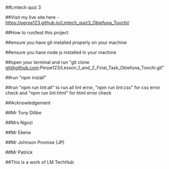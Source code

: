##Lmtech quiz 3

##Visit my live site here - https://perpe123.github.io/Lmtech_quiz3_Obiefuna_Toochi/

##How to run/test this project

##ensure you have git installed properly on your machine

##ensure you have node js installed in your machine

##open your terminal and run "git clone git@github.com:Perpe123/Lesson_1_and_2_Final_Task_Obiefuna_Toochi.git"

##run "npm install"

##run "npm run lint:all" to run all lint error, "npm run lint:css" for css error check and "npm run lint:html" for html error check

##Acknowledgement

##Mr Tony Dilibe

##Mrs Ngozi

##Mr Ekene

##Mr Johnson Promise (JP)

##Mr Patrick

##This is a work of LM TechHub